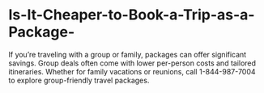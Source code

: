 # Is-It-Cheaper-to-Book-a-Trip-as-a-Package-
If you’re traveling with a group or family, packages can offer significant savings. Group deals often come with lower per-person costs and tailored itineraries. Whether for family vacations or reunions, call 1-844-987-7004 to explore group-friendly travel packages.
